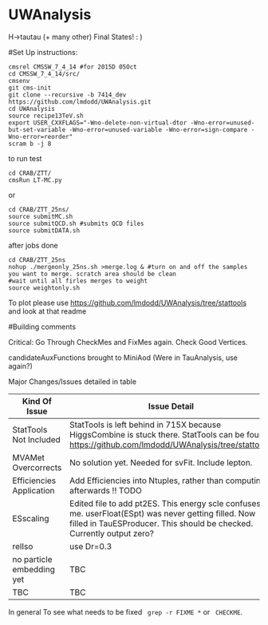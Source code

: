UWAnalysis
==========

H->tautau (+ many other) Final States! : )


#Set Up instructions:

```
cmsrel CMSSW_7_4_14 #for 2015D 05Oct
cd CMSSW_7_4_14/src/
cmsenv
git cms-init 
git clone --recursive -b 7414_dev https://github.com/lmdodd/UWAnalysis.git   
cd UWAnalysis
source recipe13TeV.sh
export USER_CXXFLAGS="-Wno-delete-non-virtual-dtor -Wno-error=unused-but-set-variable -Wno-error=unused-variable -Wno-error=sign-compare -Wno-error=reorder"
scram b -j 8
```
to run test

```
cd CRAB/ZTT/
cmsRun LT-MC.py
```

or

```
cd CRAB/ZTT_25ns/
source submitMC.sh
source submitQCD.sh #submits QCD files
source submitDATA.sh
```

after jobs done

```
cd CRAB/ZTT_25ns
nohup ./mergeonly_25ns.sh >merge.log & #turn on and off the samples you want to merge. scratch area should be clean
#wait until all firles merges to weight
source weightonly.sh 
```

To plot please use https://github.com/lmdodd/UWAnalysis/tree/stattools and look at that readme




#Building comments

Critical: Go Through CheckMes and FixMes again. Check Good Vertices.

candidateAuxFunctions brought to MiniAod (Were in TauAnalysis, use again?)

Major Changes/Issues detailed in table

| Kind Of Issue  | Issue Detail |
| ------------- | ------------- |
| StatTools Not Included  | StatTools is left behind in 715X because HiggsCombine is stuck there. StatTools can be found https://github.com/lmdodd/UWAnalysis/tree/stattools.  |
| MVAMet Overcorrects | No solution yet. Needed for svFit. Include lepton. |
| Efficiencies Application | Add Efficiencies into Ntuples, rather than computing afterwards !! TODO|
| ESscaling | Edited file to add pt2ES. This energy scle confuses me. userFloat(ESpt) was never getting filled. Now filled in TauESProducer. This should be checked. Currently output zero? |
| relIso | use Dr=0.3 | 
| no particle embedding yet | TBC |
| TBC | TBC |

In general To see what needs to be fixed ``` grep -r FIXME *``` or ``` CHECKME```. 


